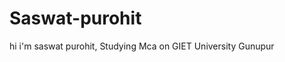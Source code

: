 # Saswat-purohit
hi i'm saswat purohit,
                Studying Mca on GIET University Gunupur
                
